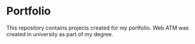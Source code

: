 # Portfolio

This repository contains projects created for my portfolio. 
Web ATM was created in university as part of my degree.
